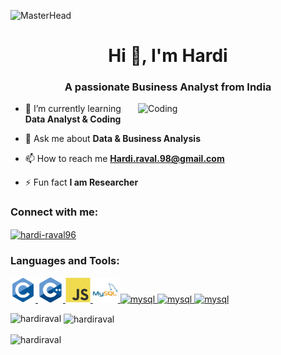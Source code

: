 ![MasterHead](https://i.ytimg.com/vi/f02mOEt11OQ/maxresdefault.jpg)
<h1 align="center">Hi 👋, I'm Hardi</h1>
<h3 align="center">A passionate Business Analyst from India</h3>

<img align="right" alt="Coding" width="300" src="https://i.pinimg.com/originals/a7/2b/1a/a72b1aa94154e5ce6a1e1efaed96e424.jpg"> 

- 🌱 I’m currently learning **Data Analyst & Coding**

- 💬 Ask me about **Data & Business Analysis**

- 📫 How to reach me **Hardi.raval.98@gmail.com**

- ⚡ Fun fact **I am Researcher**

<h3 align="left">Connect with me:</h3>
<p align="left">
<a href="https://linkedin.com/in/hardi-raval96" target="blank"><img align="center" src="https://raw.githubusercontent.com/rahuldkjain/github-profile-readme-generator/master/src/images/icons/Social/linked-in-alt.svg" alt="hardi-raval96" height="30" width="40" /></a>
</p>

<h3 align="left">Languages and Tools:</h3>
<p align="left"> 
  <a href="https://www.cprogramming.com/" target="_blank" rel="noreferrer"> <img src="https://raw.githubusercontent.com/devicons/devicon/master/icons/c/c-original.svg" alt="c" width="40" height="40"/> </a> 
  <a href="https://www.w3schools.com/cpp/" target="_blank" rel="noreferrer"> <img src="https://raw.githubusercontent.com/devicons/devicon/master/icons/cplusplus/cplusplus-original.svg" alt="cplusplus" width="40" height="40"/> </a> 
  <a href="https://developer.mozilla.org/en-US/docs/Web/JavaScript" target="_blank" rel="noreferrer"> <img src="https://raw.githubusercontent.com/devicons/devicon/master/icons/javascript/javascript-original.svg" alt="javascript" width="40" height="40"/> 
</a> <a href="https://www.mysql.com/" target="_blank" rel="noreferrer"> <img src="https://raw.githubusercontent.com/devicons/devicon/master/icons/mysql/mysql-original-wordmark.svg" alt="mysql" width="40" height="40"/> </a>
</a> <a href="https://www.r-project.org/" target="_blank" rel="noreferrer"> <img src="https://www.r-project.org/Rlogo.png" alt="mysql" width="40" height="40"/> </a>
 </a> <a href="https://www.tableau.com/" target="_blank" rel="noreferrer"> <img src="https://www.tableau.com/themes/custom/tableau_www/logo.svg" alt="mysql" width="40" height="40"/> </a>
 </a> <a href="https://en.wikipedia.org/wiki/Microsoft_Power_BI" target="_blank" rel="noreferrer"> <img src="https://upload.wikimedia.org/wikipedia/en/thumb/2/20/Power_BI_logo.svg/105px-Power_BI_logo.svg.png" alt="mysql" width="40" height="40"/> </a>
 
 </p>

<p><img align="left" src="https://github-readme-stats.vercel.app/api/top-langs?username=hardiraval&show_icons=true&locale=en&layout=compact" alt="hardiraval" /></p>

<p>&nbsp;<img align="center" src="https://github-readme-stats.vercel.app/api?username=hardiraval&show_icons=true&locale=en" alt="hardiraval" /></p>

<p><img align="center" src="https://github-readme-streak-stats.herokuapp.com/?user=hardiraval&" alt="hardiraval" /></p>

